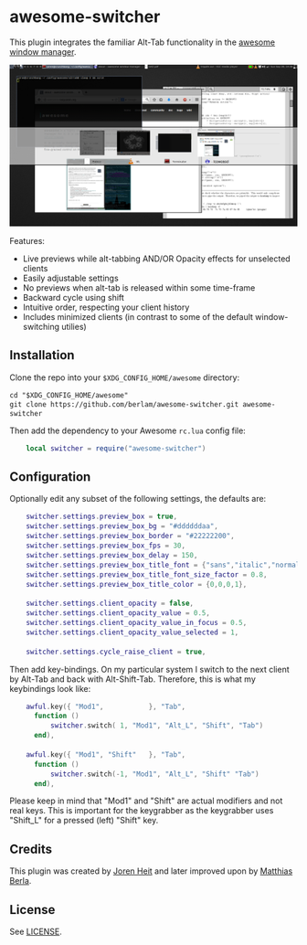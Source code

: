 awesome-switcher
================

This plugin integrates the familiar Alt-Tab functionality in the
[awesome window manager](https://github.com/awesomeWM/awesome).

![Screenshot of awesome-switcher](screenshot.png)

Features:

* Live previews while alt-tabbing AND/OR Opacity effects for unselected clients
* Easily adjustable settings
* No previews when alt-tab is released within some time-frame
* Backward cycle using shift
* Intuitive order, respecting your client history
* Includes minimized clients (in contrast to some of the default window-switching utilies)

## Installation ##

Clone the repo into your `$XDG_CONFIG_HOME/awesome` directory:

```Shell
cd "$XDG_CONFIG_HOME/awesome"
git clone https://github.com/berlam/awesome-switcher.git awesome-switcher
```

Then add the dependency to your Awesome `rc.lua` config file:

```Lua
    local switcher = require("awesome-switcher")
```

## Configuration ##

Optionally edit any subset of the following settings, the defaults are:

```Lua
    switcher.settings.preview_box = true,                                 -- display preview-box
    switcher.settings.preview_box_bg = "#ddddddaa",                       -- background color
    switcher.settings.preview_box_border = "#22222200",                   -- border-color
    switcher.settings.preview_box_fps = 30,                               -- refresh framerate
    switcher.settings.preview_box_delay = 150,                            -- delay in ms
    switcher.settings.preview_box_title_font = {"sans","italic","normal"},-- the font for cairo
    switcher.settings.preview_box_title_font_size_factor = 0.8,           -- the font sizing factor
    switcher.settings.preview_box_title_color = {0,0,0,1},                -- the font color
    
    switcher.settings.client_opacity = false,                             -- opacity for unselected clients
    switcher.settings.client_opacity_value = 0.5,                         -- alpha-value for any client
    switcher.settings.client_opacity_value_in_focus = 0.5,                -- alpha-value for the client currently in focus
    switcher.settings.client_opacity_value_selected = 1,                  -- alpha-value for the selected client

    switcher.settings.cycle_raise_client = true,                          -- raise clients on cycle
```

Then add key-bindings. On my particular system I switch to the next client by Alt-Tab and
back with Alt-Shift-Tab. Therefore, this is what my keybindings look like:

```Lua
    awful.key({ "Mod1",           }, "Tab",
      function ()
          switcher.switch( 1, "Mod1", "Alt_L", "Shift", "Tab")
      end),
    
    awful.key({ "Mod1", "Shift"   }, "Tab",
      function ()
          switcher.switch(-1, "Mod1", "Alt_L", "Shift" "Tab")
      end),
```

Please keep in mind that "Mod1" and "Shift" are actual modifiers and not real keys.
This is important for the keygrabber as the keygrabber uses "Shift_L" for a pressed (left) "Shift" key.

## Credits ##

This plugin was created by [Joren Heit](https://github.com/jorenheit)
and later improved upon by [Matthias Berla](https://github.com/berlam).

## License ##

See [LICENSE](LICENSE).

